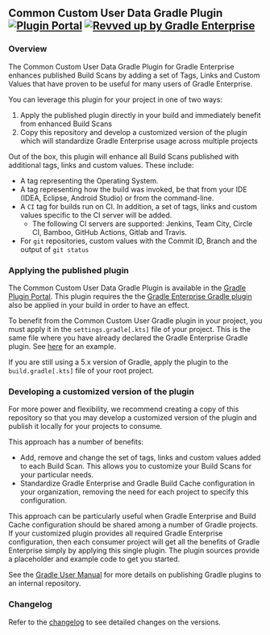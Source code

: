 ## Common Custom User Data Gradle Plugin [![Plugin Portal](https://img.shields.io/maven-metadata/v?metadataUrl=https://plugins.gradle.org/m2/com/gradle/common-custom-user-data-gradle-plugin/maven-metadata.xml&label=Plugin%20Portal)](https://plugins.gradle.org/plugin/com.gradle.common-custom-user-data-gradle-plugin) [![Revved up by Gradle Enterprise](https://img.shields.io/badge/Revved%20up%20by-Gradle%20Enterprise-06A0CE?logo=Gradle&labelColor=02303A)](https://ge.gradle.org/scans)

### Overview

The Common Custom User Data Gradle Plugin for Gradle Enterprise enhances published Build Scans 
by adding a set of Tags, Links and Custom Values that have proven to be useful for many users of Gradle Enterprise.

You can leverage this plugin for your project in one of two ways:
1. Apply the published plugin directly in your build and immediately benefit from enhanced Build Scans
2. Copy this repository and develop a customized version of the plugin which will standardize Gradle Enterprise usage across multiple projects

Out of the box, this plugin will enhance all Build Scans published with additional tags, links and custom values. These include:
- A tag representing the Operating System.
- A tag representing how the build was invoked, be that from your IDE (IDEA, Eclipse, Android Studio) or from the command-line.
- A `CI` tag for builds run on CI. In addition, a set of tags, links and custom values specific to the CI server will be added.
  - The following CI servers are supported: Jenkins, Team City, Circle CI, Bamboo, GitHub Actions, Gitlab and Travis.
- For `git` repositories, custom values with the Commit ID, Branch and the output of `git status`

### Applying the published plugin

The Common Custom User Data Gradle Plugin is available in the [Gradle Plugin Portal](https://plugins.gradle.org/plugin/com.gradle.common-custom-user-data-gradle-plugin). This plugin requires the the [Gradle Enterprise Gradle plugin](https://plugins.gradle.org/plugin/com.gradle.enterprise) also be applied in your build in order to have an effect.

To benefit from the Common Custom User Gradle plugin in your project, you must apply it in the `settings.gradle[.kts]` file of your project. This is the same file where you have already declared the Gradle Enterprise Gradle plugin. See [here](https://github.com/gradle/gradle-enterprise-build-config-samples/blob/master/common-custom-user-data-gradle-plugin/settings.gradle) for an example.

If you are still using a 5.x version of Gradle, apply the plugin to the `build.gradle[.kts]` file of your root project.

### Developing a customized version of the plugin

For more power and flexibility, we recommend creating a copy of this repository so that you may develop a customized version of the plugin and publish it locally for your projects to consume.

This approach has a number of benefits:
- Add, remove and change the set of tags, links and custom values added to each Build Scan. This allows you to customize your Build Scans for your particular needs.
- Standardize Gradle Enterprise and Gradle Build Cache configuration in your organization, removing the need for each project to specify this configuration.

This approach can be particularly useful when Gradle Enterprise and Build Cache configuration should be shared among a number of Gradle projects. If your customized plugin provides all required Gradle Enterprise configuration, then each consumer project will get all the benefits of Gradle Enterprise simply by applying this single plugin. The plugin sources provide a placeholder and example code to get you started.

See the [Gradle User Manual](https://docs.gradle.org/current/userguide/publishing_gradle_plugins.html#custom-plugin-repositories) for more details on publishing Gradle plugins to an internal repository.

### Changelog

Refer to the [changelog](https://github.com/gradle/gradle-enterprise-build-config-samples/blob/master/common-custom-user-data-gradle-plugin/CHANGELOG.md) to see detailed changes on the versions.
